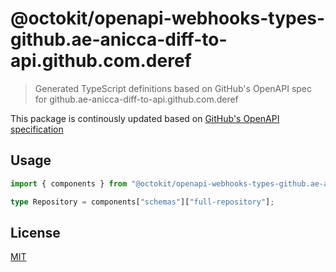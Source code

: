 # @octokit/openapi-webhooks-types-github.ae-anicca-diff-to-api.github.com.deref

> Generated TypeScript definitions based on GitHub's OpenAPI spec for github.ae-anicca-diff-to-api.github.com.deref

This package is continously updated based on [GitHub's OpenAPI specification](https://github.com/github/rest-api-description/)

## Usage

```ts
import { components } from "@octokit/openapi-webhooks-types-github.ae-anicca-diff-to-api.github.com.deref";

type Repository = components["schemas"]["full-repository"];
```

## License

[MIT](LICENSE)
